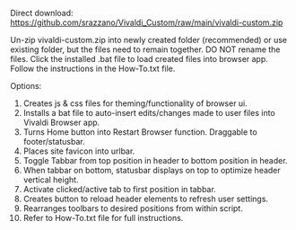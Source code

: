 Direct download: https://github.com/srazzano/Vivaldi_Custom/raw/main/vivaldi-custom.zip

Un-zip vivaldi-custom.zip into newly created folder (recommended) or use existing folder, but the files need to remain together. DO NOT rename the files. Click the installed .bat file to load created files into browser app. Follow the instructions in the How-To.txt file.

Options:
1. Creates js & css files for theming/functionality of browser ui.
2. Installs a bat file to auto-insert edits/changes made to user files into Vivaldi Browser app.
3. Turns Home button into Restart Browser function. Draggable to footer/statusbar.
4. Places site favicon into urlbar.
5. Toggle Tabbar from top position in header to bottom position in header.
6. When tabbar on bottom, statusbar displays on top to optimize header vertical height.
7. Activate clicked/active tab to first position in tabbar.
8. Creates button to reload header elements to refresh user settings.
9. Rearranges toolbars to desired positions from within script.
10. Refer to How-To.txt file for full instructions.
